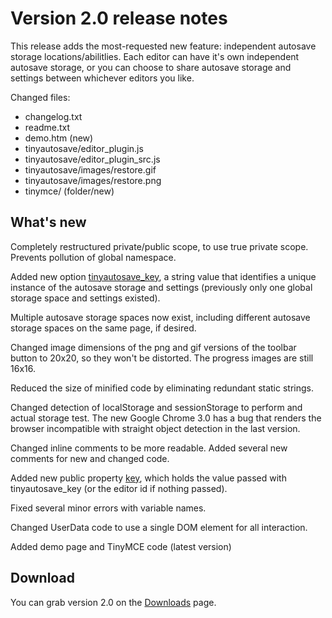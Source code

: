 # Version 2.0 release notes #

This release adds the most-requested new feature: independent autosave storage locations/abilitlies.  Each editor can have it's own independent autosave storage, or you can choose to share autosave storage and settings between whichever editors you like.

Changed files:

  * changelog.txt
  * readme.txt
  * demo.htm (new)
  * tinyautosave/editor\_plugin.js
  * tinyautosave/editor\_plugin\_src.js
  * tinyautosave/images/restore.gif
  * tinyautosave/images/restore.png
  * tinymce/ (folder/new)

## What's new ##

Completely restructured private/public scope, to use true private scope. Prevents pollution of global namespace.

Added new option [tinyautosave\_key](tinyautosave_key.md), a string value that identifies a unique instance of the autosave storage and settings (previously only one global storage space and settings existed).

Multiple autosave storage spaces now exist, including different autosave storage spaces on the same page, if desired.

Changed image dimensions of the png and gif versions of the toolbar button to 20x20, so they won't be distorted.  The progress images are still 16x16.

Reduced the size of minified code by eliminating redundant static strings.

Changed detection of localStorage and sessionStorage to perform and actual storage test. The new Google Chrome 3.0 has a bug that renders the browser incompatible with straight object detection in the last version.

Changed inline comments to be more readable.  Added several new comments for new and changed code.

Added new public property [key](key.md), which holds the value passed with tinyautosave\_key (or the editor id if nothing passed).

Fixed several minor errors with variable names.

Changed UserData code to use a single DOM element for all interaction.

Added demo page and TinyMCE code (latest version)

## Download ##

You can grab version 2.0 on the [Downloads](http://code.google.com/p/tinyautosave/downloads/list) page.